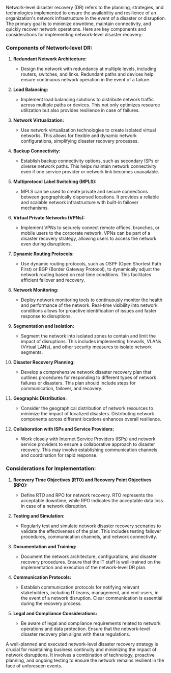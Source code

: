 Network-level disaster recovery (DR) refers to the planning, strategies, and technologies implemented to ensure the availability and resilience of an organization's network infrastructure in the event of a disaster or disruption. The primary goal is to minimize downtime, maintain connectivity, and quickly recover network operations. Here are key components and considerations for implementing network-level disaster recovery:

### Components of Network-level DR:

1. **Redundant Network Architecture:**
   - Design the network with redundancy at multiple levels, including routers, switches, and links. Redundant paths and devices help ensure continuous network operation in the event of a failure.

2. **Load Balancing:**
   - Implement load balancing solutions to distribute network traffic across multiple paths or devices. This not only optimizes resource utilization but also provides resilience in case of failures.

3. **Network Virtualization:**
   - Use network virtualization technologies to create isolated virtual networks. This allows for flexible and dynamic network configurations, simplifying disaster recovery processes.

4. **Backup Connectivity:**
   - Establish backup connectivity options, such as secondary ISPs or diverse network paths. This helps maintain network connectivity even if one service provider or network link becomes unavailable.

5. **Multiprotocol Label Switching (MPLS):**
   - MPLS can be used to create private and secure connections between geographically dispersed locations. It provides a reliable and scalable network infrastructure with built-in failover mechanisms.

6. **Virtual Private Networks (VPNs):**
   - Implement VPNs to securely connect remote offices, branches, or mobile users to the corporate network. VPNs can be part of a disaster recovery strategy, allowing users to access the network even during disruptions.

7. **Dynamic Routing Protocols:**
   - Use dynamic routing protocols, such as OSPF (Open Shortest Path First) or BGP (Border Gateway Protocol), to dynamically adjust the network routing based on real-time conditions. This facilitates efficient failover and recovery.

8. **Network Monitoring:**
   - Deploy network monitoring tools to continuously monitor the health and performance of the network. Real-time visibility into network conditions allows for proactive identification of issues and faster response to disruptions.

9. **Segmentation and Isolation:**
   - Segment the network into isolated zones to contain and limit the impact of disruptions. This includes implementing firewalls, VLANs (Virtual LANs), and other security measures to isolate network segments.

10. **Disaster Recovery Planning:**
    - Develop a comprehensive network disaster recovery plan that outlines procedures for responding to different types of network failures or disasters. This plan should include steps for communication, failover, and recovery.

11. **Geographic Distribution:**
    - Consider the geographical distribution of network resources to minimize the impact of localized disasters. Distributing network components across different locations enhances overall resilience.

12. **Collaboration with ISPs and Service Providers:**
    - Work closely with Internet Service Providers (ISPs) and network service providers to ensure a collaborative approach to disaster recovery. This may involve establishing communication channels and coordination for rapid response.

### Considerations for Implementation:

1. **Recovery Time Objectives (RTO) and Recovery Point Objectives (RPO):**
   - Define RTO and RPO for network recovery. RTO represents the acceptable downtime, while RPO indicates the acceptable data loss in case of a network disruption.

2. **Testing and Simulation:**
   - Regularly test and simulate network disaster recovery scenarios to validate the effectiveness of the plan. This includes testing failover procedures, communication channels, and network connectivity.

3. **Documentation and Training:**
   - Document the network architecture, configurations, and disaster recovery procedures. Ensure that the IT staff is well-trained on the implementation and execution of the network-level DR plan.

4. **Communication Protocols:**
   - Establish communication protocols for notifying relevant stakeholders, including IT teams, management, and end-users, in the event of a network disruption. Clear communication is essential during the recovery process.

5. **Legal and Compliance Considerations:**
   - Be aware of legal and compliance requirements related to network operations and data protection. Ensure that the network-level disaster recovery plan aligns with these regulations.

A well-planned and executed network-level disaster recovery strategy is crucial for maintaining business continuity and minimizing the impact of network disruptions. It involves a combination of technology, proactive planning, and ongoing testing to ensure the network remains resilient in the face of unforeseen events.
